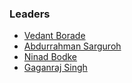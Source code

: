 ### Leaders
* [Vedant Borade](mailto:vedant.borade@owasp.org)
* [Abdurrahman Sarguroh](mailto:abdurrahman.sarguroh@owasp.org)
* [Ninad Bodke](mailto:ninad.bodke@owasp.org)
* [Gaganraj Singh](mailto:gaganraj.singh.org)
